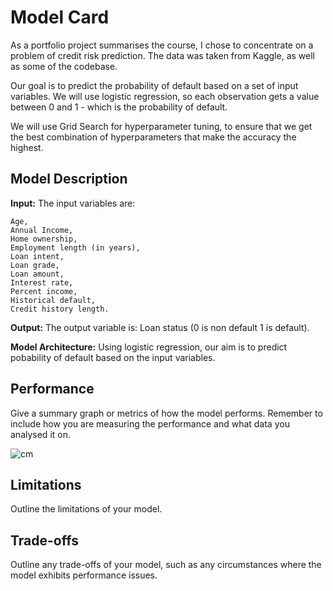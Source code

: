 # Model Card

As a portfolio project summarises the course, I chose to concentrate on a problem of credit risk prediction. The data was taken from Kaggle, as well as some of the codebase.

Our goal is to predict the probability of default based on a set of input variables. We will use logistic regression, so each observation gets a value between 0 and 1 - which is the probability of default.

We will use Grid Search for hyperparameter tuning, to ensure that we get the best combination of hyperparameters that make the accuracy the highest.

## Model Description

**Input:** The input variables are: 


	Age,
	Annual Income,
	Home ownership,
	Employment length (in years),
	Loan intent,
	Loan grade,
	Loan amount,
	Interest rate,
	Percent income,
	Historical default,
	Credit history length.

**Output:** The output variable is: Loan status (0 is non default 1 is default).

**Model Architecture:** Using logistic regression, our aim is to predict pobability of default based on the input variables. 

## Performance

Give a summary graph or metrics of how the model performs. Remember to include how you are measuring the performance and what data you analysed it on. 



![cm](https://github.com/SinaiHirsh/Portfolio-Project/assets/135940841/5537f645-10a1-4d7c-91e2-a518260ec20f)


## Limitations

Outline the limitations of your model.

## Trade-offs

Outline any trade-offs of your model, such as any circumstances where the model exhibits performance issues. 
